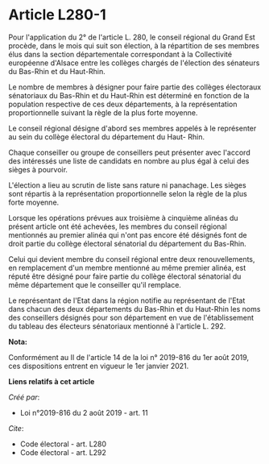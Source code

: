 # Article  L280-1

Pour l'application du 2° de l'article L. 280, le conseil régional du Grand Est procède, dans le mois qui suit son élection, à
la répartition de ses membres élus dans la section départementale correspondant à la Collectivité européenne d'Alsace entre
les collèges chargés de l'élection des sénateurs du Bas-Rhin et du Haut-Rhin. 

Le nombre de membres à désigner pour faire partie des collèges électoraux sénatoriaux du Bas-Rhin et du Haut-Rhin est
déterminé en fonction de la population respective de ces deux départements, à la représentation proportionnelle suivant la
règle de la plus forte moyenne. 

Le conseil régional désigne d'abord ses membres appelés à le représenter au sein du collège électoral du département du Haut-
Rhin. 

Chaque conseiller ou groupe de conseillers peut présenter avec l'accord des intéressés une liste de candidats en nombre au
plus égal à celui des sièges à pourvoir. 

L'élection a lieu au scrutin de liste sans rature ni panachage. Les sièges sont répartis à la représentation proportionnelle
selon la règle de la plus forte moyenne. 

Lorsque les opérations prévues aux troisième à cinquième alinéas du présent article ont été achevées, les membres du conseil
régional mentionnés au premier alinéa qui n'ont pas encore été désignés font de droit partie du collège électoral sénatorial
du département du Bas-Rhin. 

Celui qui devient membre du conseil régional entre deux renouvellements, en remplacement d'un membre mentionné au même
premier alinéa, est réputé être désigné pour faire partie du collège électoral sénatorial du même département que le
conseiller qu'il remplace. 

Le représentant de l'Etat dans la région notifie au représentant de l'Etat dans chacun des deux départements du Bas-Rhin et
du Haut-Rhin les noms des conseillers désignés pour son département en vue de l'établissement du tableau des électeurs
sénatoriaux mentionné à l'article L. 292.

**Nota:**

Conformément au II de l'article 14 de la loi n° 2019-816 du 1er août 2019, ces dispositions entrent en vigueur le 1er janvier
2021.

**Liens relatifs à cet article**

_Créé par_:

  - Loi n°2019-816 du 2 août 2019 - art. 11

_Cite_:

  - Code électoral - art. L280
  - Code électoral - art. L292
